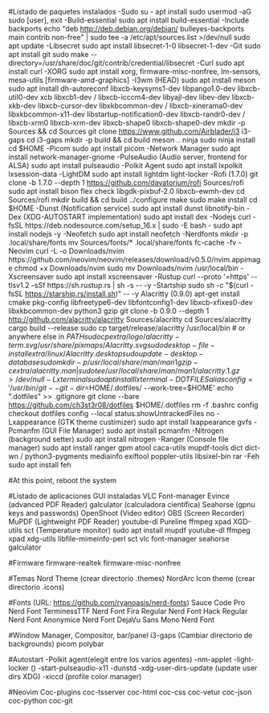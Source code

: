 

#Listado de paquetes instalados
-Sudo
   su -
   apt install sudo
   usermod -aG sudo [user],
   exit
-Build-essential
   sudo apt install build-essential
-Include backports
   echo "deb http://deb.debian.org/debian/ bulleyes-backports main contrib non-free" | sudo tee -a /etc/apt/sources.list >/dev/null
   sudo apt update
-Libsecret
   sudo apt install libsecret-1-0 libsecret-1-dev
-Git
   sudo apt install git
   sudo make --directory=/usr/share/doc/git/contrib/credential/libsecret
-Curl
   sudo apt install curl
-XORG
   sudo apt install xorg, firmware-misc-nonfree, lm-sensors, mesa-utils [firmware-amd-graphics]
-I3wm (HEAD)
   sudo apt install meson
   sudo apt install dh-autoreconf libxcb-keysyms1-dev libpango1.0-dev libxcb-util0-dev xcb libxcb1-dev /
   libxcb-icccm4-dev libyajl-dev libev-dev libxcb-xkb-dev libxcb-cursor-dev libxkbcommon-dev /
   libxcb-xinerama0-dev libxkbcommon-x11-dev libstartup-notification0-dev libxcb-randr0-dev /
   libxcb-xrm0 libxcb-xrm-dev libxcb-shape0 libxcb-shape0-dev
   mkdir -p Sources && cd Sources
   git clone https://www.github.com/Airblader/i3 i3-gaps
   cd i3-gaps
   mkdir -p build && cd build
   meson ..
   ninja
   sudo ninja install
   cd $HOME
-Picom
   sudo apt install picom
-Network Manager
   sudo apt install network-manager-gnome
-PulseAudio (Audio server, frontend for ALSA)
   sudo apt install pulseaudio
-Polkit Agent
   sudo apt install lxpolkit lxsession-data
-LightDM
   sudo apt install lightdm light-locker
-Rofi (1.7.0)
   git clone -b 1.7.0 --depth 1 https://github.com/davatorium/rofi Sources/rofi
   sudo apt install bison flex check libgdk-pixbuf-2.0 libxcb-ewmh-dev 
   cd Sources/rofi
   mkdir build && cd build
   ../configure
   make
   sudo make install
   cd $HOME
-Dunst (Notification service)
   sudo apt install dunst libnotify-bin
-Dex (XDG-AUTOSTART implementation)
   sudo apt install dex
-Nodejs
   curl -fsSL https://deb.nodesource.com/setup_16.x | sudo -E bash -
   sudo apt install nodejs -y
-Neofetch
   sudo apt install neofetch
-Nerdfonts
   mkdir -p .local/share/fonts
   mv Sources/fonts/* .local/share/fonts
   fc-cache -fv
-Neovim
   curl -L -o Downloads/nvim https://github.com/neovim/neovim/releases/download/v0.5.0/nvim.appimage
   chmod +x Downloads/nvim
   sudo mv Downloads/nvim /usr/local/bin
-Xscreensaver
   sudo apt install xscreensaver
-Rustup
   curl --proto '=https' --tlsv1.2 -sSf https://sh.rustup.rs | sh -s -- -y
-Startship
   sudo sh -c "$(curl -fsSL https://starship.rs/install.sh)" -- -y
Alacritty (0.9.0)
   apt-get install cmake pkg-config libfreetype6-dev libfontconfig1-dev libxcb-xfixes0-dev libxkbcommon-dev python3 gzip
   git clone -b 0.9.0 --depth 1 http://github.com/alacritty/alacritty Sources/alacritty
   cd Sources/alacritty
   cargo build --release
   sudo cp target/release/alacritty /usr/local/bin # or anywhere else in $PATH
   sudo cp extra/logo/alacritty-term.svg /usr/share/pixmaps/Alacritty.svg
   sudo desktop-file-install extra/linux/Alacritty.desktop
   sudo update-desktop-database
   sudo mkdir -p /usr/local/share/man/man1
   gzip -c extra/alacritty.man | sudo tee /usr/local/share/man/man1/alacritty.1.gz > /dev/null
-Lxterminal
   sudo apt install lxterminal
-DOTFILES
   alias config='/usr/bin/git --git-dir=$HOME/.dotfiles/ --work-tree=$HOME'
   echo ".dotfiles" >> .gitignore
   git clone --bare https://github.com/ch3st3r08/dotfiles $HOME/.dotfiles
   rm -f .bashrc
   config checkout
   dotfiles config --local status.showUntrackedFiles no
-Lxappearance (GTK theme custimizer)
   sudo apt install lxappearance gvfs
-Pcmanfm (GUI File Manager)
   sudo apt install pcmanfm
-Nitrogen (background setter)
   sudo apt install nitrogen
-Ranger (Console file manager)
   sudo apt install ranger gpm atool caca-utils mupdf-tools dict dict-wn / 
   python3-pygments mediainfo exiftool poppler-utils libsixel-bin rar
-Feh
   sudo apt install feh

#At this point, reboot the system

#Listado de aplicaciones GUI instaladas
VLC
Font-manager
Evince (advanced PDF Reader)
galculator (calculadora científica)
Seahorse (gpnu keys and passwords)
OpenShoot (Video editor)
OBS (Screen Recorder)
MuPDF (Lightweight PDF Reader) 
youtube-dl
Pureline
ffmpeg
xpad
XGD-utils
sct (Temperature monitor)
   sudo apt install mupdf youtube-dl ffmpeg xpad xdg-utils libfile-mimeinfo-perl sct vlc font-manager seahorse galculator

#Firmware 
firmware-realtek
firmware-misc-nonfree

#Temas
Nord Theme (crear directorio .themes)
NordArc Icon theme (crear directorio .icons)


#Fonts (URL: https://github.com/ryanoasis/nerd-fonts)
Sauce Code Pro Nerd Font
TerminessTTF Nerd Font
Fira Regular Nerd Font
Hack Regular Nerd Font
Anonymice Nerd Font
DejaVu Sans Mono Nerd Font

#Window Manager, Compositor, bar/panel
i3-gaps (Cambiar directorio de backgrounds)
picom
polybar

#Autostart
-Polkit agent(elegit entre los varios agentes)
-nm-applet
-light-locker ()
-start-pulseaudio-x11
-dunstd
-xdg-user-dirs-update (update user dirs XDG)
-xiccd (profile color manager)

#Neovim Coc-plugins
coc-tsserver
coc-html
coc-css
coc-vetur
coc-json
coc-python
coc-git
